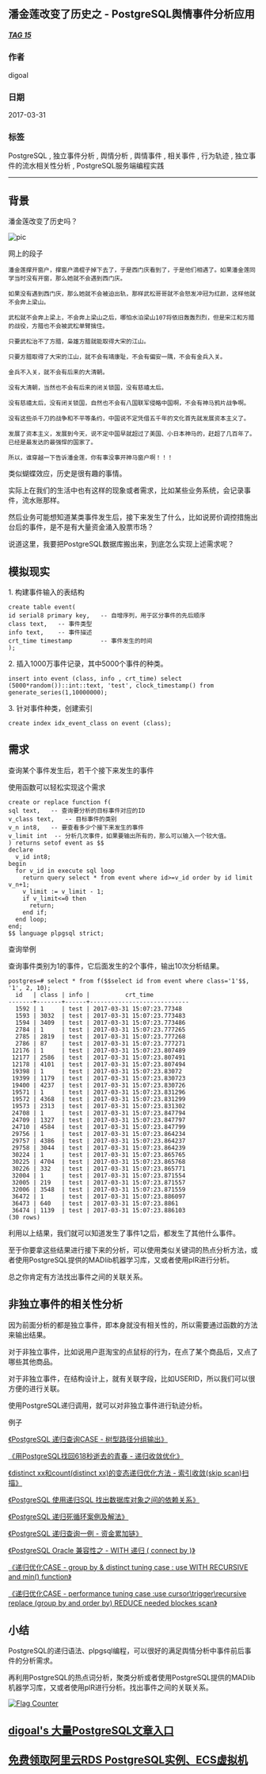 ## 潘金莲改变了历史之 - PostgreSQL舆情事件分析应用  
##### [TAG 15](../class/15.md)
                                                                              
### 作者                                                                                                                           
digoal                                                                         
                                                                                
### 日期                                                                           
2017-03-31                                                                          
                                                                            
### 标签                                                                         
PostgreSQL , 独立事件分析 , 舆情分析 , 舆情事件 , 相关事件 , 行为轨迹 , 独立事件的流水相关性分析 , PostgreSQL服务端编程实践        
                                                                              
----                                                                        
                                                                                 
## 背景     
潘金莲改变了历史吗？  
  
![pic](20170331_02_pic_001.jpg)  
  
网上的段子  
  
```  
潘金莲撑开窗户，撑窗户滴棍子掉下去了，于是西门庆看到了，于是他们相遇了。如果潘金莲同学当时没有开窗，那么她就不会遇到西门庆。   
  
如果没有遇到西门庆，那么她就不会被迫出轨，那样武松哥哥就不会怒发冲冠为红颜，这样他就不会奔上梁山。   
  
武松就不会奔上梁上，不会奔上梁山之后，哪怕水泊梁山107将依旧轰轰烈烈，但是宋江和方腊的战役，方腊也不会被武松单臂擒住。   
  
只要武松治不了方腊，枭雄方腊就能取得大宋的江山。   
  
只要方腊取得了大宋的江山，就不会有靖康耻，不会有偏安一隅，不会有金兵入关。   
  
金兵不入关，就不会有后来的大清朝。   
  
没有大清朝，当然也不会有后来的闭关锁国，没有慈禧太后。   
  
没有慈禧太后，没有闭关锁国，自然也不会有八国联军侵略中国啊，不会有神马鸦片战争啊。   
  
没有这些杀千刀的战争和不平等条约，中国说不定凭借五千年的文化首先就发展资本主义了。   
  
发展了资本主义，发展到今天，说不定中国早就超过了美国、小日本神马的，赶超了几百年了。已经是最发达的最强悍的国家了。   
  
所以，谁穿越一下告诉潘金莲，你有事没事开神马窗户啊！！！   
```  
  
类似蝴蝶效应，历史是很有趣的事情。  
  
实际上在我们的生活中也有这样的现象或者需求，比如某些业务系统，会记录事件，流水账那样。  
  
然后业务可能想知道某类事件发生后，接下来发生了什么，比如说房价调控措施出台后的事件，是不是有大量资金涌入股票市场？  
  
说道这里，我要把PostgreSQL数据库搬出来，到底怎么实现上述需求呢？  
  
## 模拟现实  
1\. 构建事件输入的表结构  
  
```  
create table event(  
id serial8 primary key,   -- 自增序列，用于区分事件的先后顺序  
class text,   -- 事件类型  
info text,    -- 事件描述  
crt_time timestamp        -- 事件发生的时间  
);  
```  
  
2\. 插入1000万事件记录，其中5000个事件的种类。  
  
```  
insert into event (class, info , crt_time) select (5000*random())::int::text, 'test', clock_timestamp() from generate_series(1,10000000);  
```  
  
3\. 针对事件种类，创建索引  
  
```  
create index idx_event_class on event (class);  
```  
  
## 需求  
查询某个事件发生后，若干个接下来发生的事件  
  
使用函数可以轻松实现这个需求  
  
```  
create or replace function f(  
sql text,   -- 查询要分析的目标事件对应的ID  
v_class text,   -- 目标事件的类别  
v_n int8,   -- 要查看多少个接下来发生的事件  
v_limit int  -- 分析几次事件，如果要输出所有的，那么可以输入一个较大值。  
) returns setof event as $$  
declare  
  v_id int8;  
begin  
  for v_id in execute sql loop  
    return query select * from event where id>=v_id order by id limit v_n+1;  
    v_limit := v_limit - 1;  
    if v_limit<=0 then  
      return;  
    end if;  
  end loop;  
end;  
$$ language plpgsql strict;  
```  
  
查询举例  
  
查询事件类别为1的事件，它后面发生的2个事件，输出10次分析结果。  
  
```  
postgres=# select * from f($$select id from event where class='1'$$, '1', 2, 10);  
  id   | class | info |          crt_time            
-------+-------+------+----------------------------  
  1592 | 1     | test | 2017-03-31 15:07:23.77348  
  1593 | 3032  | test | 2017-03-31 15:07:23.773483  
  1594 | 3409  | test | 2017-03-31 15:07:23.773486  
  2784 | 1     | test | 2017-03-31 15:07:23.777265  
  2785 | 2819  | test | 2017-03-31 15:07:23.777268  
  2786 | 87    | test | 2017-03-31 15:07:23.777271  
 12176 | 1     | test | 2017-03-31 15:07:23.807489  
 12177 | 2586  | test | 2017-03-31 15:07:23.807491  
 12178 | 4101  | test | 2017-03-31 15:07:23.807494  
 19398 | 1     | test | 2017-03-31 15:07:23.83072  
 19399 | 1179  | test | 2017-03-31 15:07:23.830723  
 19400 | 4237  | test | 2017-03-31 15:07:23.830726  
 19571 | 1     | test | 2017-03-31 15:07:23.831296  
 19572 | 4368  | test | 2017-03-31 15:07:23.831299  
 19573 | 2313  | test | 2017-03-31 15:07:23.831302  
 24708 | 1     | test | 2017-03-31 15:07:23.847794  
 24709 | 1327  | test | 2017-03-31 15:07:23.847797  
 24710 | 4584  | test | 2017-03-31 15:07:23.847799  
 29756 | 1     | test | 2017-03-31 15:07:23.864234  
 29757 | 4386  | test | 2017-03-31 15:07:23.864237  
 29758 | 3044  | test | 2017-03-31 15:07:23.864239  
 30224 | 1     | test | 2017-03-31 15:07:23.865765  
 30225 | 4704  | test | 2017-03-31 15:07:23.865768  
 30226 | 332   | test | 2017-03-31 15:07:23.865771  
 32004 | 1     | test | 2017-03-31 15:07:23.871554  
 32005 | 219   | test | 2017-03-31 15:07:23.871557  
 32006 | 3548  | test | 2017-03-31 15:07:23.871559  
 36472 | 1     | test | 2017-03-31 15:07:23.886097  
 36473 | 640   | test | 2017-03-31 15:07:23.8861  
 36474 | 1139  | test | 2017-03-31 15:07:23.886103  
(30 rows)  
```  
  
利用以上结果，我们就可以知道发生了事件1之后，都发生了其他什么事件。  
  
至于你要拿这些结果进行接下来的分析，可以使用类似关键词的热点分析方法，或者使用PostgreSQL提供的MADlib机器学习库，又或者使用plR进行分析。  
  
总之你肯定有方法找出事件之间的关联关系。  
  
## 非独立事件的相关性分析  
因为前面分析的都是独立事件，即本身就没有相关性的，所以需要通过函数的方法来输出结果。  
  
对于非独立事件，比如说用户逛淘宝的点鼠标的行为，在点了某个商品后，又点了哪些其他商品。  
  
对于非独立事件，在结构设计上，就有关联字段，比如USERID，所以我们可以很方便的进行关联。  
  
使用PostgreSQL递归调用，就可以对非独立事件进行轨迹分析。  
  
例子  
  
[《PostgreSQL 递归查询CASE - 树型路径分组输出》](../201703/20170324_01.md)    
  
[《用PostgreSQL找回618秒逝去的青春 - 递归收敛优化》](../201612/20161201_01.md)    
  
[《distinct xx和count(distinct xx)的变态递归优化方法 - 索引收敛(skip scan)扫描》](../201611/20161128_02.md)    
  
[《PostgreSQL 使用递归SQL 找出数据库对象之间的依赖关系》](../201607/20160725_01.md)    
  
[《PostgreSQL 递归死循环案例及解法》](../201607/20160723_01.md)    
  
[《PostgreSQL 递归查询一例 - 资金累加链》](../201604/20160405_01.md)    
  
[《PostgreSQL Oracle 兼容性之 - WITH 递归 ( connect by )》](../201512/20151221_02.md)    
  
[《递归优化CASE - group by & distinct tuning case : use WITH RECURSIVE and min() function》](../201210/20121009_01.md)    
  
[《递归优化CASE - performance tuning case :use cursor\trigger\recursive replace (group by and order by) REDUCE needed blockes scan》](../201209/20120914_01.md)    
  
## 小结  
PostgreSQL的递归语法、plpgsql编程，可以很好的满足舆情分析中事件前后事件的分析需求。  
  
再利用PostgreSQL的热点词分析，聚类分析或者使用PostgreSQL提供的MADlib机器学习库，又或者使用plR进行分析。找出事件之间的关联关系。  
  

  
<a rel="nofollow" href="http://info.flagcounter.com/h9V1"  ><img src="http://s03.flagcounter.com/count/h9V1/bg_FFFFFF/txt_000000/border_CCCCCC/columns_2/maxflags_12/viewers_0/labels_0/pageviews_0/flags_0/"  alt="Flag Counter"  border="0"  ></a>  
  
  
  
  
  
  
## [digoal's 大量PostgreSQL文章入口](https://github.com/digoal/blog/blob/master/README.md "22709685feb7cab07d30f30387f0a9ae")
  
  
## [免费领取阿里云RDS PostgreSQL实例、ECS虚拟机](https://free.aliyun.com/ "57258f76c37864c6e6d23383d05714ea")
  
